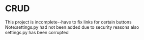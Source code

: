 # CRUD
This project is incomplete--have to fix links for certain buttons
Note:settings.py had not been added due to security reasons 
also settings.py has been corrupted
